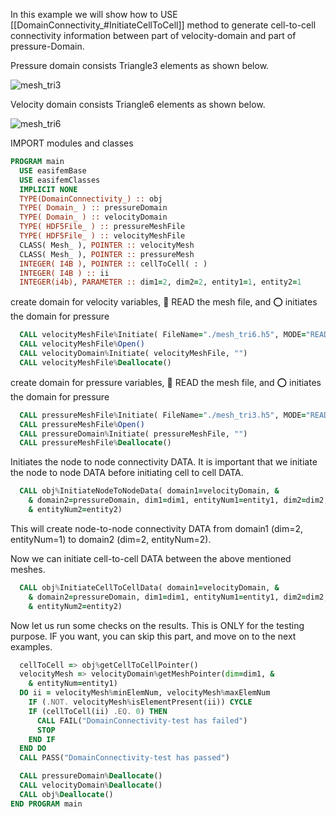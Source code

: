 In this example we will show how to USE [[DomainConnectivity_#InitiateCellToCell]] method to generate cell-to-cell connectivity information between part of velocity-domain and part of pressure-Domain.

Pressure domain consists Triangle3 elements as shown below.

![mesh_tri3](figures/mesh_tri3.png)

Velocity domain consists Triangle6 elements as shown below.

![mesh_tri6](figures/mesh_tri6.png)

IMPORT modules and classes

```fortran
PROGRAM main
  USE easifemBase
  USE easifemClasses
  IMPLICIT NONE
  TYPE(DomainConnectivity_) :: obj
  TYPE( Domain_ ) :: pressureDomain
  TYPE( Domain_ ) :: velocityDomain
  TYPE( HDF5File_ ) :: pressureMeshFile
  TYPE( HDF5File_ ) :: velocityMeshFile
  CLASS( Mesh_ ), POINTER :: velocityMesh
  CLASS( Mesh_ ), POINTER :: pressureMesh
  INTEGER( I4B ), POINTER :: cellToCell( : )
  INTEGER( I4B ) :: ii
  INTEGER(i4b), PARAMETER :: dim1=2, dim2=2, entity1=1, entity2=1
```

create domain for velocity variables, 🎇 READ the mesh file, and ⭕ initiates the domain for pressure

```fortran
  CALL velocityMeshFile%Initiate( FileName="./mesh_tri6.h5", MODE="READ" )
  CALL velocityMeshFile%Open()
  CALL velocityDomain%Initiate( velocityMeshFile, "")
  CALL velocityMeshFile%Deallocate()
```

create domain for pressure variables, 🎇 READ the mesh file, and ⭕ initiates the domain for pressure

```fortran
  CALL pressureMeshFile%Initiate( FileName="./mesh_tri3.h5", MODE="READ" )
  CALL pressureMeshFile%Open()
  CALL pressureDomain%Initiate( pressureMeshFile, "")
  CALL pressureMeshFile%Deallocate()
```

Initiates the node to node connectivity DATA. It is important that we initiate the node to node DATA before initiating cell to cell DATA.

```fortran
  CALL obj%InitiateNodeToNodeData( domain1=velocityDomain, &
    & domain2=pressureDomain, dim1=dim1, entityNum1=entity1, dim2=dim2, &
    & entityNum2=entity2)
```

This will create node-to-node connectivity DATA from domain1 (dim=2, entityNum=1) to domain2 (dim=2, entityNum=2).

Now we can initiate cell-to-cell DATA between the above mentioned meshes.

```fortran
  CALL obj%InitiateCellToCellData( domain1=velocityDomain, &
    & domain2=pressureDomain, dim1=dim1, entityNum1=entity1, dim2=dim2, &
    & entityNum2=entity2)
```

Now let us run some checks on the results. This is ONLY for the testing purpose. IF you want, you can skip this part, and move on to the next examples.

```fortran
  cellToCell => obj%getCellToCellPointer()
  velocityMesh => velocityDomain%getMeshPointer(dim=dim1, &
    & entityNum=entity1)
  DO ii = velocityMesh%minElemNum, velocityMesh%maxElemNum
    IF (.NOT. velocityMesh%isElementPresent(ii)) CYCLE
    IF (cellToCell(ii) .EQ. 0) THEN
      CALL FAIL("DomainConnectivity-test has failed")
      STOP
    END IF
  END DO
  CALL PASS("DomainConnectivity-test has passed")
```


```fortran
  CALL pressureDomain%Deallocate()
  CALL velocityDomain%Deallocate()
  CALL obj%Deallocate()
END PROGRAM main
```
